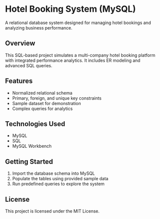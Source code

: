 # Hotel Booking System (MySQL)

A relational database system designed for managing hotel bookings and analyzing business performance.

## Overview
This SQL-based project simulates a multi-company hotel booking platform with integrated performance analytics. It includes ER modeling and advanced SQL queries.

## Features
- Normalized relational schema
- Primary, foreign, and unique key constraints
- Sample dataset for demonstration
- Complex queries for analytics

## Technologies Used
- MySQL
- SQL
- MySQL Workbench

## Getting Started
1. Import the database schema into MySQL
2. Populate the tables using provided sample data
3. Run predefined queries to explore the system

## License
This project is licensed under the MIT License.
